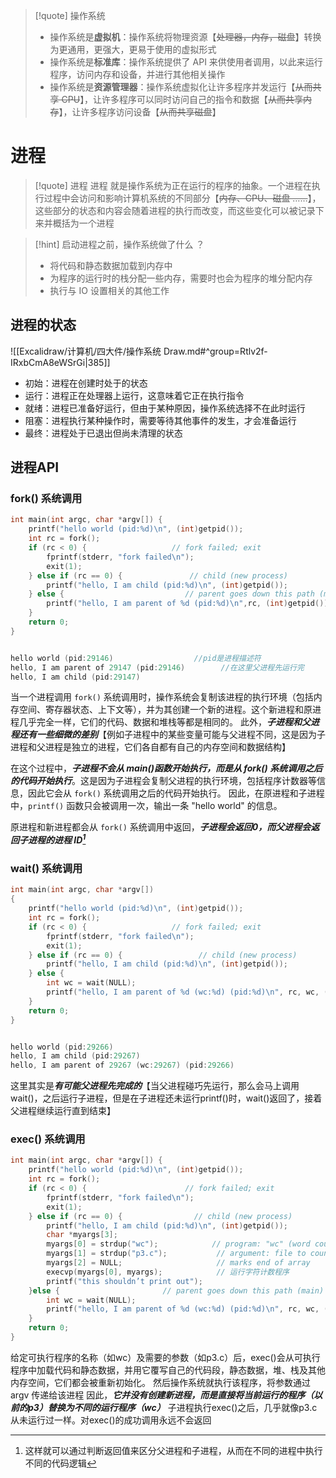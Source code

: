 
>[!quote] 操作系统
>- 操作系统是**虚拟机**：操作系统将物理资源【~~处理器，内存，磁盘~~】转换为更通用，更强大，更易于使用的虚拟形式
>- 操作系统是**标准库**：操作系统提供了 API 来供使用者调用，以此来运行程序，访问内存和设备，并进行其他相关操作
>- 操作系统是**资源管理器**：操作系统虚拟化让许多程序并发运行【~~从而共享 CPU~~】，让许多程序可以同时访问自己的指令和数据【~~从而共享内存~~】，让许多程序访问设备【~~从而共享磁盘~~】

# 进程
>[!quote] 进程
>进程 就是操作系统为正在运行的程序的抽象。一个进程在执行过程中会访问和影响计算机系统的不同部分【~~内存、CPU、磁盘 ……~~】，这些部分的状态和内容会随着进程的执行而改变，而这些变化可以被记录下来并概括为一个进程

>[!hint] 启动进程之前，操作系统做了什么 ？
> - 将代码和静态数据加载到内存中
> - 为程序的运行时的栈分配一些内存，需要时也会为程序的堆分配内存
> - 执行与 IO 设置相关的其他工作

## 进程的状态
![[Excalidraw/计算机/四大件/操作系统 Draw.md#^group=Rtlv2f-IRxbCmA8eWSrGi|385]]
- 初始：进程在创建时处于的状态
- 运行：进程正在处理器上运行，这意味着它正在执行指令
- 就绪：进程已准备好运行，但由于某种原因，操作系统选择不在此时运行
- 阻塞：进程执行某种操作时，需要等待其他事件的发生，才会准备运行
- 最终：进程处于已退出但尚未清理的状态

## 进程API
### fork() 系统调用
```c
int main(int argc, char *argv[]) {
    printf("hello world (pid:%d)\n", (int)getpid());
    int rc = fork();
    if (rc < 0) {                   // fork failed; exit
        fprintf(stderr, "fork failed\n");
        exit(1);
    } else if (rc == 0) {               // child (new process)
        printf("hello, I am child (pid:%d)\n", (int)getpid());
    } else {                           // parent goes down this path (main)
        printf("hello, I am parent of %d (pid:%d)\n",rc, (int)getpid());
    }
    return 0;
}


hello world (pid:29146)                  //pid是进程描述符
hello, I am parent of 29147 (pid:29146)        //在这里父进程先运行完
hello, I am child (pid:29147)
```

当一个进程调用 `fork()` 系统调用时，操作系统会复制该进程的执行环境（包括内存空间、寄存器状态、上下文等），并为其创建一个新的进程。这个新进程和原进程几乎完全一样，它们的代码、数据和堆栈等都是相同的。
此外，***子进程和父进程还有一些细微的差别***【例如子进程中的某些变量可能与父进程不同，这是因为子进程和父进程是独立的进程，它们各自都有自己的内存空间和数据结构】

在这个过程中，***子进程不会从 main()函数开始执行，而是从 fork() 系统调用之后的代码开始执行***。这是因为子进程会复制父进程的执行环境，包括程序计数器等信息，因此它会从 `fork()` 系统调用之后的代码开始执行。
因此，在原进程和子进程中，`printf()` 函数只会被调用一次，输出一条 "hello world" 的信息。

原进程和新进程都会从 `fork()` 系统调用中返回，***子进程会返回0，而父进程会返回子进程的进程 ID[^2]***

[^2]:这样就可以通过判断返回值来区分父进程和子进程，从而在不同的进程中执行不同的代码逻辑

### wait() 系统调用
```c
int main(int argc, char *argv[])
{
    printf("hello world (pid:%d)\n", (int)getpid());
    int rc = fork();
    if (rc < 0) {                   // fork failed; exit
        fprintf(stderr, "fork failed\n");
        exit(1);
    } else if (rc == 0) {                 // child (new process)
        printf("hello, I am child (pid:%d)\n", (int)getpid());
    } else {
        int wc = wait(NULL);
        printf("hello, I am parent of %d (wc:%d) (pid:%d)\n", rc, wc, (int)getpid());
    }
    return 0;
}


hello world (pid:29266)
hello, I am child (pid:29267)        
hello, I am parent of 29267 (wc:29267) (pid:29266)
```
这里其实是***有可能父进程先完成的***【当父进程碰巧先运行，那么会马上调用wait()，之后运行子进程，但是在子进程还未运行printf()时，wait()返回了，接着父进程继续运行直到结束】

### exec() 系统调用
```c
int main(int argc, char *argv[]) {
    printf("hello world (pid:%d)\n", (int)getpid());
    int rc = fork();
    if (rc < 0) {                      // fork failed; exit
        fprintf(stderr, "fork failed\n");
        exit(1);
    } else if (rc == 0) {                // child (new process)
        printf("hello, I am child (pid:%d)\n", (int)getpid());
        char *myargs[3];
        myargs[0] = strdup("wc");            // program: "wc" (word count)
        myargs[1] = strdup("p3.c");           // argument: file to count
        myargs[2] = NULL;                     // marks end of array
        execvp(myargs[0], myargs);            // 运行字符计数程序
        printf("this shouldn’t print out");
	}else {                       // parent goes down this path (main)
        int wc = wait(NULL);
        printf("hello, I am parent of %d (wc:%d) (pid:%d)\n", rc, wc, (int)getpid());
    }
    return 0;
}
```

给定可执行程序的名称（如wc）及需要的参数（如p3.c）后，exec()会从可执行程序中加载代码和静态数据，并用它覆写自己的代码段，静态数据，堆、栈及其他内存空间，它们都会被重新初始化。
然后操作系统就执行该程序，将参数通过 argv 传递给该进程
因此，***它并没有创建新进程，而是直接将当前运行的程序（以前的p3）替换为不同的运行程序（wc）***
子进程执行exec()之后，几乎就像p3.c从未运行过一样。对exec()的成功调用永远不会返回